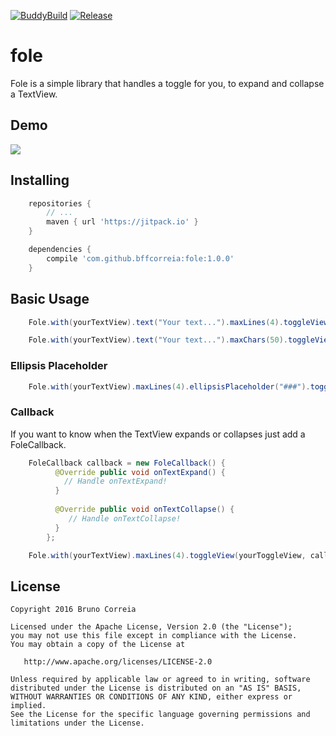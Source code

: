 [![BuddyBuild](https://dashboard.buddybuild.com/api/statusImage?appID=59197efc523ddd0001b5c558&branch=master&build=latest)](https://dashboard.buddybuild.com/apps/59197efc523ddd0001b5c558/build/latest?branch=master) [![Release](https://jitpack.io/v/bffcorreia/fole.svg)](https://jitpack.io/#bffcorreia/fole)

# fole

Fole is a simple library that handles a toggle for you, to expand and collapse a TextView.

## Demo
<p>
   <img src="https://raw.githubusercontent.com/bffcorreia/fole/master/fole-sample.gif"/>
</p>

## Installing

``` groovy
    repositories {
        // ...
        maven { url 'https://jitpack.io' }
    }

    dependencies {
        compile 'com.github.bffcorreia:fole:1.0.0'
    }
```

## Basic Usage

``` java
    Fole.with(yourTextView).text("Your text...").maxLines(4).toggleView(yourToggleView);
```

``` java
    Fole.with(yourTextView).text("Your text...").maxChars(50).toggleView(yourToggleView);
```

### Ellipsis Placeholder

``` java
    Fole.with(yourTextView).maxLines(4).ellipsisPlaceholder("###").toggleView(yourToggleView);
```

### Callback

If you want to know when the TextView expands or collapses just add a FoleCallback.

``` java
    FoleCallback callback = new FoleCallback() {
          @Override public void onTextExpand() {
            // Handle onTextExpand!
          }
    
          @Override public void onTextCollapse() {
             // Handle onTextCollapse!
          }
        };
```

``` java
    Fole.with(yourTextView).maxLines(4).toggleView(yourToggleView, callback);
```

## License

    Copyright 2016 Bruno Correia

    Licensed under the Apache License, Version 2.0 (the "License");
    you may not use this file except in compliance with the License.
    You may obtain a copy of the License at

       http://www.apache.org/licenses/LICENSE-2.0

    Unless required by applicable law or agreed to in writing, software
    distributed under the License is distributed on an "AS IS" BASIS,
    WITHOUT WARRANTIES OR CONDITIONS OF ANY KIND, either express or implied.
    See the License for the specific language governing permissions and
    limitations under the License.
